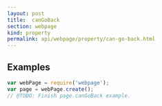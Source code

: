 ```yaml
---
layout: post
title:  canGoBack
section: webpage
kind: property
permalink: api/webpage/property/can-go-back.html
---
```


## Examples

```javascript
var webPage = require('webpage');
var page = webPage.create();
// @TODO: Finish page.canGoBack example.
```









